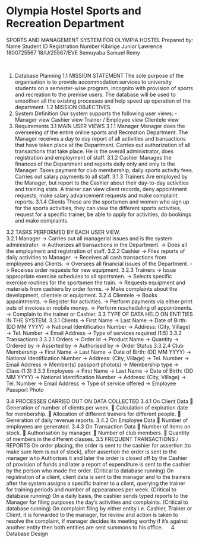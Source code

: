 ﻿# Olympia Hostel Sports and Recreation Department


SPORTS AND MANAGEMENT SYSTEM FOR OLYMPIA HOSTEL
Prepared by:
Name	Student ID	Registration Number
Kibirige Junior Lawrence	1800725567	18/U/25567/EVE
Semuyaba Samuel Remy		
		
		

 
1. Database Planning
  1.1 MISSION STATEMENT
	The sole purpose of the organisation is to provide accommodation services to university students on a semester-wise program, incognito with provision of sports and recreation to the premise users.
	The database will be used to smoothen all the existing processes and help speed up operation of the department.
  1.2 MISSION OBJECTIVES
2. System Definition
  Our system supports the following user views: -
 	Manager view
 	Cashier view
 	Trainer / Employee view
 	Clientele view
3. Requirements
  3.1 MAIN USER VIEWS
    3.1.1 Manager
      Manager does the overseeing of the entire online sports and Recreation Department. The Manager receives a day to day report of all activities and transactions that have taken place at the Department. Carries out authorization of all transactions that take place. He is the overall administrator, does registration and employment of staff.
    3.1.2 Cashier
      Manages the finances of the Department and reports daily only and only to the Manager. Takes payment for club membership, daily sports activity fees. Carries out salary payments to all staff.
    3.1.3 Trainers
      Are employed by the Manager, but report to the Cashier about their day-to-day activities and training stats. A trainer can view client records, deny appointment requests, make salary advancement requests and make complaint reports.
    3.1.4 Clients
      These are the sportsmen and women who sign up for the sports activities, they can view the different sports activities, request for a specific trainer, be able to apply for activities, do bookings and make complaints.

  3.2 TASKS PERFORMED BY EACH USER VIEW.  
    3.2.1 Manager
      -> Carries out all managerial issues and is the system administrator.
      -> Authorizes all transactions in the Department.
      -> Does all the employment and registration of staff.
    3.2.2 Cashier
      -> Files reports of daily activities to Manager.
      -> Receives all cash transactions from employees and Clients.
      -> Oversees all financial issues of the Department.
      -> Receives order requests for new equipment.
    3.2.3 Trainers
      -> Issue appropriate exercise schedules to all sportsmen.
      -> Selects specific exercise routines for the sportsmen the train.
      -> Requests equipment and materials from cashiers by order forms.
      -> Make complaints about the development, clientele or equipment.
    3.2.4 Clientele
      -> Books appointments.
      -> Register for activities.
      -> Perform payments via either print outs of invoices or mobile money.
      -> Perform rescheduling of appointments.
      -> Complain to the trainer or Cashier.
  3.3 TYPE OF DATA HELD ON ENTITIES IN THE SYSTEM.
    3.3.1 Clients
      -> First Name
      -> Last Name
      -> Date of Birth: (DD MM YYYY)
      -> National Identification Number
      -> Address: (City, Village)
      -> Tel. Number
      -> Email Address
      -> Type of services required (1:5)
    3.3.2 Transactions
      3.3.2.1 Orders
        -> Order Id
        -> Product Name
        -> Quantity
        -> Ordered by
        -> Asserted by
        -> Authorised by
        -> Order Status
      3.3.2.4 Club Membership
        -> First Name
        -> Last Name
        -> Date of Birth: (DD MM YYYY)
        -> National Identification Number
        -> Address: (City, Village)
        -> Tel. Number
        -> Email Address
        -> Member(s) passport photo(s)
        -> Membership type 
        -> Class (1:3)
   3.3.3 Employees
        -> First Name
        -> Last Name
        -> Date of Birth: (DD MM YYYY)
        -> National Identification Number
        -> Address: (City, Village)
        -> Tel. Number
        -> Email Address
        -> Type of service offered
        -> Employee Passport Photo

  3.4 PROCESSES CARRIED OUT ON DATA COLLECTED
   3.4.1 On Client Data
	Generation of number of clients per week.
	Calculation of expiration date for membership.
	Allocation of different trainers for different people.
	Generation of daily revenue reports.
   3.4.2 On Employee Data
	Number of employees are generated.
   3.4.3 On Transaction Data
	Number of items on stock.
	Authorisation by manager.
	Number of club members.
	Quantity of members in the different classes.
  3.5 FREQUENT TRANSACTIONS / REPORTS
	On order placing, the order is sent to the cashier for assertion (to make sure item is out of stock), after assertion the order is sent to the manager who Authorises it and later the order is closed off by the Cashier of provision of funds and later a report of expenditure is sent to the cashier by the person who made the order. (Critical to database running)
	On registration of a client, client data is sent to the manager and to the trainers after the system assigns a specific trainer to a client, querying the trainer for training periods and number of appearances per week. (Critical to database running)
	On a daily basis, the cashier sends typed reports to the Manager for filing purposes the day’s activities and complaints. (Critical to database running)
	On complaint filing by either entity i.e. Cashier, Trainer or Client, it is forwarded to the manager, for review and action is taken to resolve the complaint, if manager decides its meeting worthy if it’s against another entity then both entities are sent summons to his office.
 
4. Database Design

